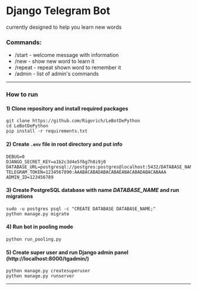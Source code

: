 # Django Telegram Bot
currently designed to help you learn new words

### Commands:
- /start - welcome message with information
- /new - show new word to learn it
- /repeat - repeat shown word to remember it
- /admin - list of admin's commands

----
### How to run

#### 1) Clone repository and install required packages
```
git clone https://github.com/Rigorich/LeBotDePython
cd LeBotDePython
pip install -r requirements.txt
```

#### 2) Create `.env` file in root directory and put info
```
DEBUG=0
DJANGO_SECRET_KEY=a1b2c3d4e5f6g7h8i9j0
DATABASE_URL=postgresql://postgres:postgres@localhost:5432/DATABASE_NAME
TELEGRAM_TOKEN=1234567890:AAABACABADABACABAEABACABADABACABAAA
ADMIN_ID=123456789
```

#### 3) Create PostgreSQL database with name _DATABASE_NAME_ and run migrations
```
sudo -u postgres psql -c "CREATE DATABASE DATABASE_NAME;"
python manage.py migrate
```

#### 4) Run bot in pooling mode
```
python run_pooling.py 
```

#### 5) Create super user and run Django admin panel (http://localhost:8000/tgadmin/)
```
python manage.py createsuperuser
python manage.py runserver
```

----
